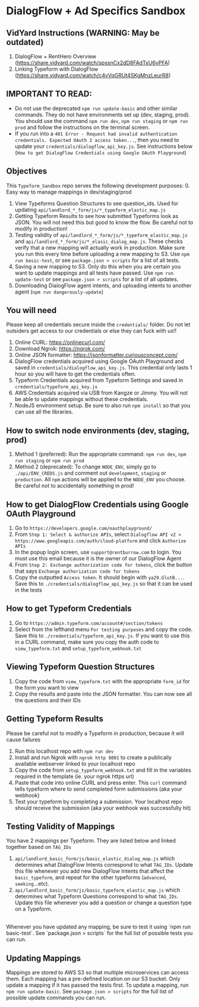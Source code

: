 # DialogFlow + Ad Specifics Sandbox

## VidYard Instructions (WARNING: May be outdated)
1. DialogFlow + RentHero Overview (https://share.vidyard.com/watch/spssnCx2dD8FAdTxU6vPFA)
2. Linking Typeform with DialogFlow (https://share.vidyard.com/watch/c4vVqGRUt4SKgMnzLeurR8)

## IMPORTANT TO READ:
- Do not use the deprecated `npm run update-basic` and other similar commands. They do not have environments set up (dev, staging, prod). You should use the command `npm run dev`, `npm run staging` or `npm run prod` and follow the instructions on the terminal screen.
- If you run into a `401 Error - Request had invalid authentication credentials. Expected OAuth 2 access token...`, then you need to update your `credentials/dialogflow_api_key.js`. See instructions below (`How to get DialogFlow Credentials using Google OAuth Playground`)

## Objectives
This `Typeform_Sandbox` repo serves the following development purposes:
0. Easy way to manage mappings in dev/staging/prod
1. View Typeforms Question Structures to see question_ids. Used for updating `api/landlord_*_form/js/*_typeform_elastic_map.js`
2. Getting Typeform Results to see how submitted Typeforms look as JSON. You will not need this but good to know the flow. Be careful not to modify in production!
3. Testing validity of `api/landlord_*_form/js/*_typeform_elastic_map.js` and `api/landlord_*_form/js/*_elasic_dialog_map.js`. These checks verify that a new mapping will actually work in production. Make sure you run this every time before uploading a new mapping to S3. Use `npm run basic-test`, or see `package.json > scripts` for a list of all tests.
4. Saving a new mapping to S3. Only do this when you are certain you want to update mappings and all tests have passed. Use `npm run update-test` or see `package.json > scripts` for a list of all updates.
5. Downloading DialogFlow agent intents, and uploading intents to another agent (`npm run dangerously-update`)

## You will need
Please keep all credentials secure inside the `credentials/` folder. Do not let outsiders get access to our credentials or else they can fuck with us!!
1. Online CURL: https://onlinecurl.com/
2. Download Ngrok: https://ngrok.com/
3. Online JSON formatter: https://jsonformatter.curiousconcept.com/
4. DialogFlow credentials acquired using Google OAuth Playground and saved in `credentials/dialogflow_api_key.js`. This credential only lasts 1 hour so you will have to get the credentials often.
5. Typeform Credentials acquired from Typeform Settings and saved in `credentials/typeform_api_key.js`
6. AWS Credentials acquired via USB from Kangze or Jimmy. You will not be able to update mappings without these credentials.
7. NodeJS environment setup. Be sure to also run `npm install` so that you can use all the libraries.

## How to switch node environments (dev, staging, prod)
1. Method 1 (preferred): Run the appropriate command: `npm run dev`, `npm run staging` or `npm run prod`
2. Method 2 (deprecated): To change `NODE_ENV`, simply go to `./api/ENV_CREDS.js` and comment out `development`, `staging` or `production`. All `npm` actions will be applied to the `NODE_ENV` you choose. Be careful not to accidentally something in prod!

## How to get DialogFlow Credentials using Google OAuth Playground
1. Go to `https://developers.google.com/oauthplayground/`
2. From `Step 1: Select & authorize APIs`, select `Dialogflow API v2 > https://www.googleapis.com/auth/cloud-platform` and click `Authorize APIs`
3. In the popup login screen, use `support@rentburrow.com` to login. You must use this email because it is the owner of our DialogFlow Agent
4. From `Step 2: Exchange authorization code for tokens`, click the button that says `Exchange authorization code for tokens`
5. Copy the outputted `Access token`. It should begin with `ya29.GlutB...`. Save this to `./credentials/dialogflow_api_key.js` so that it can be used in the tests

## How to get Typeform Credentials
1. Go to `https://admin.typeform.com/account#/section/tokens`
2. Select from the lefthand menu `For testing purposes` and copy the code. Save this to `./credentials/typeform_api_key.js`. If you want to use this in a CURL command, make sure you copy the auth code to `view_typeform.txt` and `setup_typeform_webhook.txt`

## Viewing Typeform Question Structures
1. Copy the code from `view_typeform.txt` with the appropriate `form_id` for the form you want to view
2. Copy the results and paste into the JSON formatter. You can now see all the questions and their IDs

## Getting Typeform Results
Please be careful not to modify a Typeform in production, because it will cause failures
1. Run this localhost repo with `npm run dev`
2. Install and run Ngrok with `ngrok http 8001` to create a publically available webserver linked to your localhost repo
3. Copy the code from `setup_typeform_webhook.txt` and fill in the variables required in the template (ie. your ngrok https url)
4. Paste that code into online CURL and press enter. This `curl` command tells typeform where to send completed form submissions (aka your webhook)
5. Test your typeform by completing a submission. Your localhost repo should receive the submission (aka your webhook was successfully hit)

## Testing Validity of Mappings
You have 2 mappings per Typeform. They are listed below and linked together based on `TAG_IDs`
1. `api/landlord_basic_form/js/basic_elastic_dialog_map.js` which determines what DialogFlow Intents correspond to what `TAG_IDs`. Update this file whenever you add new DialogFlow Intents that affect the `basic_typeform`, and repeat for the other typeforms (`advanced`, `seeking`...etc).
2. `api/landlord_basic_form/js/basic_typeform_elastic_map.js` which determines what Typeform Questions correspond to what `TAG_IDs`. Update this file whenever you add a question or change a question type on a Typeform.
<br/>
Whenever you have updated any mapping, be sure to test it using `npm run basic-test`. See `package.json > scripts` for the full list of possible tests you can run.

## Updating Mappings
Mappings are stored to AWS S3 so that multiple microservices can access them. Each mapping has a pre-defined location on our S3 bucket. Only update a mapping if it has passed the tests first. To update a mapping, run `npm run update-basic`. See `package.json > scripts` for the full list of possible update commands you can run.
